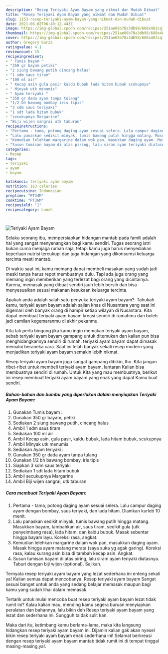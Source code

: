 ```yaml
---
description: "Resep Teriyaki Ayam Bayam yang nikmat dan Mudah Dibuat"
title: "Resep Teriyaki Ayam Bayam yang nikmat dan Mudah Dibuat"
slug: 1153-resep-teriyaki-ayam-bayam-yang-nikmat-dan-mudah-dibuat
date: 2021-06-02T06:40:12.443Z
image: https://img-global.cpcdn.com/recipes/251ae08b78a3db98/680x482cq70/teriyaki-ayam-bayam-foto-resep-utama.jpg
thumbnail: https://img-global.cpcdn.com/recipes/251ae08b78a3db98/680x482cq70/teriyaki-ayam-bayam-foto-resep-utama.jpg
cover: https://img-global.cpcdn.com/recipes/251ae08b78a3db98/680x482cq70/teriyaki-ayam-bayam-foto-resep-utama.jpg
author: Gregory Garza
ratingvalue: 4.1
reviewcount: 15
recipeingredient:
- " Tumis bayam "
- "350 gr bayam petiki"
- "2 siung bawang putih cincang halus"
- "1 sdm saus tiram"
- "100 ml air"
- " Kecap asin gula pasir kaldu bubuk lada hitam bubuk scukupnya"
- " Minyak utk menumis"
- " Ayam teriyaki "
- "350 gr dada ayam tanpa tulang"
- "1/2 bh bawang bombay iris tipis"
- "3 sdm saus teriyaki"
- "1 sdt lada hitam bubuk"
- "secukupnya Margarine"
- "Biji wijen sangrai utk taburan"
recipeinstructions:
- "Pertama - tama, potong daging ayam sesuai selera. Lalu campur daging ayam dengan bombay, saus teriyaki, dan lada hitam. Diamkan kurleb 10 menit."
- "Lalu panaskan sedikit minyak, tumis bawang putih hingga matang. Masukkan bayam, tambahkan air, saus tiram, sedikit gula (utk penyeimbang rasa), lada hitam, dan kaldu bubuk. Masak sebentar hingga bayam layu. Koreksi rasa, angkat."
- "Kemudian lelehkan margarine dalam wok pan, masukkan daging ayam. Masak hingga ayam matang merata (saya suka yg agak garing). Koreksi rasa, kalau kurang asin bisa di tambah kecap asin. Angkat."
- "Susun tumisan bayam di atas piring, lalu siram ayam teriyaki diatasnya. Taburi dengan biji wijen (optional). Sajikan."
categories:
- Resep
tags:
- teriyaki
- ayam
- bayam

katakunci: teriyaki ayam bayam 
nutrition: 163 calories
recipecuisine: Indonesian
preptime: "PT34M"
cooktime: "PT36M"
recipeyield: "1"
recipecategory: Lunch

---
```



![Teriyaki Ayam Bayam](https://img-global.cpcdn.com/recipes/251ae08b78a3db98/680x482cq70/teriyaki-ayam-bayam-foto-resep-utama.jpg)

Selaku seorang ibu, mempersiapkan hidangan mantab pada famili adalah hal yang sangat menyenangkan bagi kamu sendiri. Tugas seorang istri bukan cuma menjaga rumah saja, tetapi kamu juga harus menyediakan keperluan nutrisi tercukupi dan juga hidangan yang dikonsumsi keluarga tercinta mesti mantab.

Di waktu  saat ini, kamu memang dapat membeli masakan yang sudah jadi meski tanpa harus repot membuatnya dulu. Tapi ada juga orang yang memang ingin memberikan yang terlezat bagi orang yang dicintainya. Karena, memasak yang dibuat sendiri jauh lebih bersih dan bisa menyesuaikan sesuai makanan kesukaan keluarga tercinta. 



Apakah anda adalah salah satu penyuka teriyaki ayam bayam?. Tahukah kamu, teriyaki ayam bayam adalah sajian khas di Nusantara yang saat ini digemari oleh banyak orang di hampir setiap wilayah di Nusantara. Kita dapat membuat teriyaki ayam bayam kreasi sendiri di rumahmu dan boleh jadi camilan kegemaranmu di akhir pekanmu.

Kita tak perlu bingung jika kamu ingin memakan teriyaki ayam bayam, sebab teriyaki ayam bayam gampang untuk ditemukan dan kalian pun bisa menghidangkannya sendiri di rumah. teriyaki ayam bayam dapat dimasak memalui beraneka cara. Saat ini telah banyak sekali resep modern yang menjadikan teriyaki ayam bayam semakin lebih nikmat.

Resep teriyaki ayam bayam juga sangat gampang dibikin, lho. Kita jangan ribet-ribet untuk membeli teriyaki ayam bayam, lantaran Kalian bisa membuatnya sendiri di rumah. Untuk Kita yang mau membuatnya, berikut ini resep membuat teriyaki ayam bayam yang enak yang dapat Kamu buat sendiri.

<!--inarticleads1-->

##### Bahan-bahan dan bumbu yang diperlukan dalam menyiapkan Teriyaki Ayam Bayam:

1. Gunakan  Tumis bayam :
1. Gunakan 350 gr bayam, petiki
1. Sediakan 2 siung bawang putih, cincang halus
1. Ambil 1 sdm saus tiram
1. Sediakan 100 ml air
1. Ambil  Kecap asin, gula pasir, kaldu bubuk, lada hitam bubuk, scukupnya
1. Ambil  Minyak utk menumis
1. Sediakan  Ayam teriyaki :
1. Gunakan 350 gr dada ayam tanpa tulang
1. Gunakan 1/2 bh bawang bombay, iris tipis
1. Siapkan 3 sdm saus teriyaki
1. Sediakan 1 sdt lada hitam bubuk
1. Ambil secukupnya Margarine
1. Ambil Biji wijen sangrai, utk taburan




<!--inarticleads2-->

##### Cara membuat Teriyaki Ayam Bayam:

1. Pertama - tama, potong daging ayam sesuai selera. Lalu campur daging ayam dengan bombay, saus teriyaki, dan lada hitam. Diamkan kurleb 10 menit.
1. Lalu panaskan sedikit minyak, tumis bawang putih hingga matang. Masukkan bayam, tambahkan air, saus tiram, sedikit gula (utk penyeimbang rasa), lada hitam, dan kaldu bubuk. Masak sebentar hingga bayam layu. Koreksi rasa, angkat.
1. Kemudian lelehkan margarine dalam wok pan, masukkan daging ayam. Masak hingga ayam matang merata (saya suka yg agak garing). Koreksi rasa, kalau kurang asin bisa di tambah kecap asin. Angkat.
1. Susun tumisan bayam di atas piring, lalu siram ayam teriyaki diatasnya. Taburi dengan biji wijen (optional). Sajikan.




Ternyata resep teriyaki ayam bayam yang lezat sederhana ini enteng sekali ya! Kalian semua dapat mencobanya. Resep teriyaki ayam bayam Sangat sesuai banget untuk anda yang sedang belajar memasak maupun bagi kamu yang sudah lihai dalam memasak.

Tertarik untuk mulai mencoba buat resep teriyaki ayam bayam lezat tidak rumit ini? Kalau kalian mau, mending kamu segera buruan menyiapkan peralatan dan bahannya, lalu bikin deh Resep teriyaki ayam bayam yang lezat dan sederhana ini. Sungguh taidak sulit kan. 

Maka dari itu, ketimbang kamu berlama-lama, maka kita langsung hidangkan resep teriyaki ayam bayam ini. Dijamin kalian gak akan nyesel bikin resep teriyaki ayam bayam enak sederhana ini! Selamat berkreasi dengan resep teriyaki ayam bayam mantab tidak rumit ini di tempat tinggal masing-masing,ya!.

